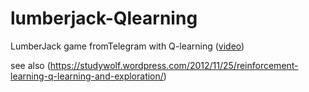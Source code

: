 # lumberjack-Qlearning
LumberJack game fromTelegram with Q-learning (<a href="https://www.youtube.com/watch?v=wXKGIbe2V8g">video</a>)

see also (https://studywolf.wordpress.com/2012/11/25/reinforcement-learning-q-learning-and-exploration/)
